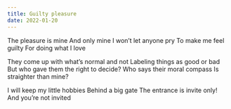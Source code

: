 ```yaml
---
title: Guilty pleasure
date: 2022-01-20
---
```


The pleasure is mine
And only mine
I won’t let anyone pry
To make me feel guilty
For doing what I love

They come up with what’s normal and not
Labeling things as good or bad
But who gave them the right to decide?
Who says their moral compass
Is straighter than mine?

I will keep my little hobbies
Behind a big gate
The entrance is invite only!
And you’re not invited
